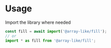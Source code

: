 # Usage

Import the library where needed
```js
const fill = await import('@array-like/fill');
// or
import * as fill from '@array-like/fill';
```
